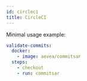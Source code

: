 ```yaml
---
id: circleci
title: CircleCI
---
```


Minimal usage example:

```yaml
validate-commits:
  docker:
    - image: aevea/commitsar
  steps:
    - checkout
    - run: commitsar
```
